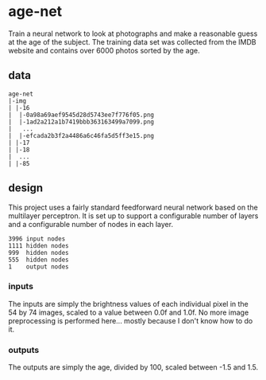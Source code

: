 # age-net

Train a neural network to look at photographs and make a reasonable guess at the age of the subject. The training data set was collected from the IMDB website and contains over 6000 photos sorted by the age.

## data

```
age-net
|-img
| |-16
|  |-0a98a69aef9545d28d5743ee7f776f05.png
|  |-1ad2a212a1b7419bbb363163499a7099.png
|   ...
|  |-efcada2b3f2a4486a6c46fa5d5ff3e15.png
| |-17
| |-18
|  ...
| |-85
```

## design
This project uses a fairly standard feedforward neural network based on the multilayer perceptron. It is set up to support a configurable number of layers and a configurable number of nodes in each layer.

```
3996 input nodes
1111 hidden nodes
999  hidden nodes
555  hidden nodes
1    output nodes
```

### inputs
The inputs are simply the brightness values of each individual pixel in the 54 by 74 images, scaled to a value between 0.0f and 1.0f. No more image preprocessing is performed here... mostly because I don't know how to do it.

### outputs
The outputs are simply the age, divided by 100, scaled between -1.5 and 1.5.
